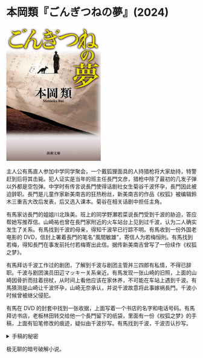 # 本岡類『ごんぎつねの夢』(2024)

<img src=images/2024_cover.jpg width=250/>

主人公有馬直人参加中学同学聚会，一个戴狐狸面具的人持猎枪将大家劫持，特警赶到后将其击毙。犯人证实是当年的班主任長門文彦，猎枪中除了最初的几发子弹以外都是空包弹。中学时有传言说長門使得话剧社女生菊谷千波怀孕，長門因此被迫辞职。長門是儿童作家新美南吉的狂热粉丝，新美南吉的作品《权狐》被编辑鈴木三重吉大改后发表，后又选入课本。菊谷在相关话剧中担任主角。

有馬家访長門的姐姐川北珠美。班上的同学野瀬若菜说長門受到千波的胁迫，答应帮她写推荐信。山崎祐也曾在長門家附近的火车站台上见到过千波，认为二人确实发生了关系。有馬找到千波的母亲，得知千波早已行踪不明。有馬收到一份外国老电影的 DVD，信封上署着長門的笔名“風間敏雄”，寄信人为若梅恒則。有馬找到若梅，得知長門在事发前托付若梅寄出此信。据传新美南吉曾写了一份续作《权狐之梦》。

有馬拜访千波工作过的剧团，了解到千波与剧团主管丼三四郎有私情，不得已辞职。千波与剧团演员田辺マッキー关系亲近。有馬发现一张山崎的旧照，上面的山崎因骨折而拄着拐杖，从时间上看他应该在家休养，不可能在车站上遇到千波。有馬猜测是山崎让千波怀孕，山崎无奈承认，并说千波故意将此事嫁祸長門。千波小时候曾被继父侵犯。

有馬在 DVD 的封套中找到一张收据，上面写着一个书店的名字和电话号码。有馬拜访书店，老板林田转交给他一个長門留下的纸袋，里面有一份《权狐之梦》的手稿，上面有铅笔修改的痕迹，疑似由千波抄写。有馬找到千波，千波否认抄写。

<details><summary>手稿的秘密</summary>
修改文字连起来读是“ありがとう、みんな（谢谢大家）”。
</details>

极无聊的暗号破解小说。

